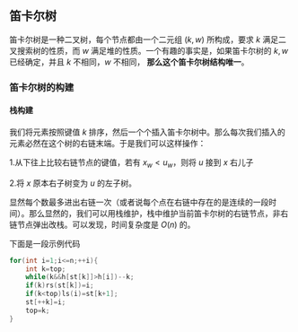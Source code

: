 ## 笛卡尔树

笛卡尔树是一种二叉树，每个节点都由一个二元组 $(k,w)$ 所构成，要求 $k$ 满足二叉搜索树的性质，而 $w$ 满足堆的性质。一个有趣的事实是，如果笛卡尔树的 $k,w$ 已经确定，并且 $k$ 不相同，$w$ 不相同， **那么这个笛卡尔树结构唯一**。


### 笛卡尔树的构建

#### 栈构建

我们将元素按照键值 $k$ 排序，然后一个个插入笛卡尔树中。那么每次我们插入的元素必然在这个树的右链末端。于是我们可以这样操作：

1.从下往上比较右链节点的键值，若有 $x_w<u_w$，则将 $u$ 接到 $x$ 右儿子

2.将 $x$ 原本右子树变为 $u$ 的左子树。

显然每个数最多进出右链一次（或者说每个点在右链中存在的是连续的一段时间）。那么显然的，我们可以用栈维护，栈中维护当前笛卡尔树的右链节点，非右链节点弹出改栈。可以发现，时间复杂度是 $O(n)$ 的。

下面是一段示例代码

```cpp
for(int i=1;i<=n;++i){
    int k=top;
    while(k&&h[st[k]]>h[i])--k;
    if(k)rs(st[k])=i;
    if(k<top)ls(i)=st[k+1];
    st[++k]=i;
    top=k;
}

```

